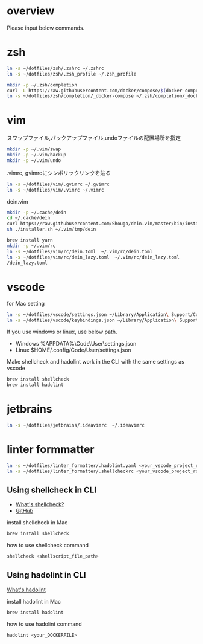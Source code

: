 # overview
Please input below commands.

# zsh
```zsh
ln -s ~/dotfiles/zsh/.zshrc ~/.zshrc
ln -s ~/dotfiles/zsh/.zsh_profile ~/.zsh_profile

mkdir -p ~/.zsh/completion
curl -L https://raw.githubusercontent.com/docker/compose/$(docker-compose version --short)/contrib/completion/zsh/_docker-compose > ~/dotfiles/zsh/completion/_docker-compose
ln -s ~/dotfiles/zsh/completion/_docker-compose ~/.zsh/completion/_docker-compose
```

# vim


スワップファイル,バックアップファイル,undoファイルの配置場所を指定
```zsh
mkdir -p ~/.vim/swap
mkdir -p ~/.vim/backup
mkdir -p ~/.vim/undo
```

.vimrc, gvimrcにシンボリックリンクを貼る
```zsh
ln -s ~/dotfiles/vim/.gvimrc ~/.gvimrc
ln -s ~/dotfiles/vim/.vimrc ~/.vimrc
```

dein.vim
```zsh
mkdir -p ~/.cache/dein
cd ~/.cache/dein
curl https://raw.githubusercontent.com/Shougo/dein.vim/master/bin/installer.sh > installer.sh
sh ./installer.sh ~/.vim/tmp/dein

brew install yarn
mkdir -p ~/.vim/rc
ln -s ~/dotfiles/vim/rc/dein.toml  ~/.vim/rc/dein.toml
ln -s ~/dotfiles/vim/rc/dein_lazy.toml  ~/.vim/rc/dein_lazy.toml
/dein_lazy.toml
```

# vscode

for Mac setting
```zsh
ln -s ~/dotfiles/vscode/settings.json ~/Library/Application\ Support/Code/User/settings.json
ln -s ~/dotfiles/vscode/keybindings.json ~/Library/Application\ Support/Code/User/keybindings.json
```
If you use windows or linux, use below path.
* Windows %APPDATA%\Code\User\settings.json
* Linux $HOME/.config/Code/User/settings.json

Make shellcheck and hadolint work in the CLI with the same settings as vscode
```zsh
brew install shellcheck
brew install hadolint
```



# jetbrains

```zsh
ln -s ~/dotfiles/jetbrains/.ideavimrc  ~/.ideavimrc
```


# linter formmatter

```zsh
ln -s ~/dotfiles/linter_formatter/.hadolint.yaml <your_vscode_project_root_dir>/.hadolint.yaml
ln -s ~/dotfiles/linter_formatter/.shellcheckrc <your_vscode_project_root_dir>/.shellcheckrc
```

## Using shellcheck in CLI

- [What's shellcheck?](https://www.shellcheck.net/)
- [GitHub](https://github.com/koalaman/shellcheck)

install shellcheck in Mac
```zsh
brew install shellcheck
```
how to use shellcheck command
```zsh
shellcheck <shellscript_file_path>
```

## Using hadolint in CLI

[What's hadolint](https://github.com/hadolint/hadolint)

install hadolint in Mac
```zsh
brew install hadolint
```
how to use hadolint command
```zsh
hadolint <your_DOCKERFILE>
```


